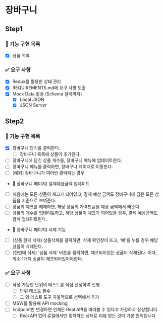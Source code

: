 # 장바구니

## Step1

### 🎯 기능 구현 목록

- [x] 상품 목록

### ✅ 요구 사항

- [x] Redux를 활용한 상태 관리
- [x] REQUIREMENTS.md에 요구 사항 도출
- [x] Mock Data 활용 (Schema 설계까지)
  - [x] Local JSON
  - [x] JSON Server

## Step2

### 🎯 기능 구현 목록

- [x] 장바구니 담기를 클릭한다.
  - [ ] 장바구니 목록에 상품이 추가된다.
- [ ] 장바구니에 담긴 상품 개수를, 장바구니 메뉴에 업데이트한다.
- [ ] 장바구니 메뉴를 클릭하면, 장바구니 페이지로 이동한다.
- [ ] [예외] 장바구니가 여러번 클릭되는 경우

- 🧺 장바구니 페이지) 결제예상금액 업데이트
- [ ] 처음에는 모든 상품이 체크가 되어있고, 결제 예상 금액도 장바구니에 담은 모든 상품을 기준으로 보여준다.
- [ ] 상품의 체크를 해제하면, 해당 상품의 가격만큼을 예상 금액에서 빼준다.
- [ ] 상품의 개수를 업데이트하고, 해당 상품이 체크가 되어있을 경우, 결제 예상금액도 함께 업데이트된다.

- 🧺 장바구니 페이지) 삭제 기능
- [ ] (상품 한개 삭제) 상품삭제를 클릭하면, 삭제 확인창이 뜨고, '예'를 누를 경우 해당 상품이 삭제된다.
- [ ] (한번에 삭제) '상품 삭제' 버튼을 클릭하면, 체크되어있는 상품이 삭제된다. 이때, 최소 1개의 상품이 체크되어있어야한다.

### ✅ 요구 사항

- [ ] 작성 가능한 단위의 테스트를 직접 선정하여 진행
  - [ ] 단위 테스트 필수
  - [ ] 그 외 테스트 도구 자율적으로 선택해서 추가
- [ ] MSW를 활용해 API mocking
- [ ] Endpoint만 변경하면 언제든 Real API를 바라볼 수 있다고 가정하고 상상합니다.
  - [ ] Real API 없이 로컬에서만 동작하는 상태로 리뷰 받는 것이 기본 원칙입니다

